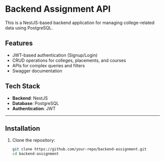# Backend Assignment API

This is a NestJS-based backend application for managing college-related data using PostgreSQL.

## Features
- JWT-based authentication (Signup/Login)
- CRUD operations for colleges, placements, and courses
- APIs for complex queries and filters
- Swagger documentation

## Tech Stack
- **Backend**: NestJS
- **Database**: PostgreSQL
- **Authentication**: JWT

---

## Installation

1. Clone the repository:
   ```bash
   git clone https://github.com/your-repo/backend-assignment.git
   cd backend-assignment
